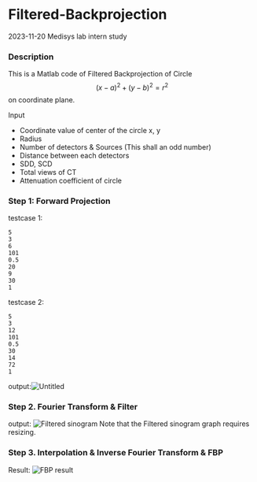 # Filtered-Backprojection
2023-11-20 Medisys lab intern study

### Description
This is a Matlab code of Filtered Backprojection of Circle $$(x-a)^2 + (y-b)^2 = r^2$$ on coordinate plane.

Input
- Coordinate value of center of the circle x, y
- Radius
- Number of detectors & Sources (This shall an odd number)
- Distance between each detectors
- SDD, SCD
- Total views of CT
- Attenuation coefficient of circle

### Step 1: Forward Projection
testcase 1:
```
5
3
6
101
0.5
20
9
30
1
```
testcase 2:
```
5
3
12
101
0.5
30
14
72
1
```
output:![Untitled](https://github.com/mummy-alive/Filtered-Backprojection/assets/113423544/3c206e72-870b-4b17-852c-6b19a51c2567)

### Step 2. Fourier Transform & Filter
output: ![Filtered sinogram](https://github.com/mummy-alive/Filtered-Backprojection/assets/113423544/30a5ffc8-631c-41e5-a79b-9e13a84926cf)
Note that the Filtered sinogram graph requires resizing.

### Step 3. Interpolation & Inverse Fourier Transform & FBP

Result: ![FBP result](https://github.com/mummy-alive/Filtered-Backprojection/assets/113423544/4c832f2f-4b2e-48ac-9f32-c30b8053e051)
